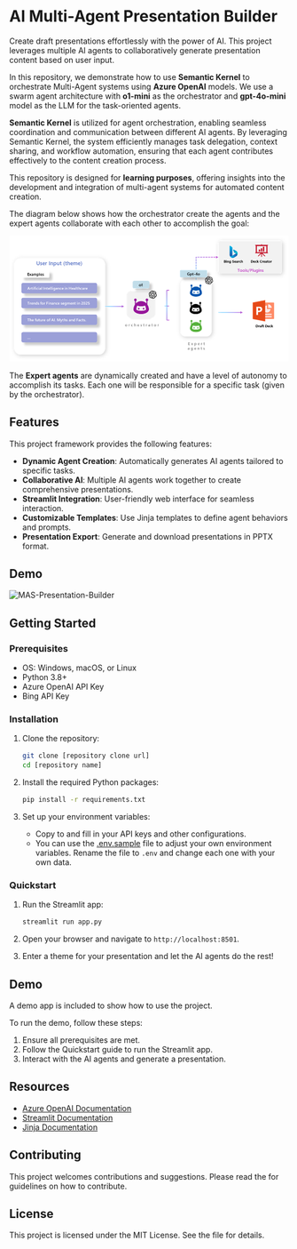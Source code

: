 # AI Multi-Agent Presentation Builder

Create draft presentations effortlessly with the power of AI. This project leverages multiple AI agents to collaboratively generate presentation content based on user input. 

In this repository, we demonstrate how to use **Semantic Kernel** to orchestrate Multi-Agent systems using **Azure OpenAI** models. We use a swarm agent architecture with **o1-mini** as the orchestrator and **gpt-4o-mini** model as the LLM for the task-oriented agents.

**Semantic Kernel** is utilized for agent orchestration, enabling seamless coordination and communication between different AI agents. By leveraging Semantic Kernel, the system efficiently manages task delegation, context sharing, and workflow automation, ensuring that each agent contributes effectively to the content creation process.

This repository is designed for **learning purposes**, offering insights into the development and integration of multi-agent systems for automated content creation.

The diagram below shows how the orchestrator create the agents and the expert agents collaborate with each other to accomplish the goal:

![MAS-Presentation-Builder](images/mas-orchestrator-deck-builder.png)

The **Expert agents** are dynamically created and have a level of autonomy to accomplish its tasks. Each one will be responsible for a specific task (given by the orchestrator).

## Features

This project framework provides the following features:

* **Dynamic Agent Creation**: Automatically generates AI agents tailored to specific tasks.
* **Collaborative AI**: Multiple AI agents work together to create comprehensive presentations.
* **Streamlit Integration**: User-friendly web interface for seamless interaction.
* **Customizable Templates**: Use Jinja templates to define agent behaviors and prompts.
* **Presentation Export**: Generate and download presentations in PPTX format.

## Demo
![MAS-Presentation-Builder](images/mas-presentation-builder.gif)

## Getting Started

### Prerequisites

- OS: Windows, macOS, or Linux
- Python 3.8+
- Azure OpenAI API Key
- Bing API Key

### Installation

1. Clone the repository:
    ```sh
    git clone [repository clone url]
    cd [repository name]
    ```

2. Install the required Python packages:
    ```sh
    pip install -r requirements.txt
    ```

3. Set up your environment variables:
    - Copy  to  and fill in your API keys and other configurations.
    - You can use the [.env.sample](.env.sample) file to adjust your own environment variables. Rename the file to `.env` and change each one with your own data.

### Quickstart

1. Run the Streamlit app:
    ```sh
    streamlit run app.py
    ```

2. Open your browser and navigate to `http://localhost:8501`.

3. Enter a theme for your presentation and let the AI agents do the rest!

## Demo

A demo app is included to show how to use the project.

To run the demo, follow these steps:

1. Ensure all prerequisites are met.
2. Follow the Quickstart guide to run the Streamlit app.
3. Interact with the AI agents and generate a presentation.

## Resources

- [Azure OpenAI Documentation](https://learn.microsoft.com/en-us/azure/cognitive-services/openai/)
- [Streamlit Documentation](https://docs.streamlit.io/)
- [Jinja Documentation](https://jinja.palletsprojects.com/)

## Contributing

This project welcomes contributions and suggestions. Please read the  for guidelines on how to contribute.

## License

This project is licensed under the MIT License. See the  file for details.